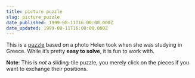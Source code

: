 ```yaml
---
title: picture puzzle
slug: picture_puzzle
date_published: 1999-08-11T16:00:00.000Z
date_updated: 1999-08-11T16:00:00.000Z
---
```


This is a [puzzle](http://www.picture.com/puzzle.asp?ID=194867&amp;level=easy) based on a photo Helen took when she was studying in Greece. While it’s pretty **easy to solve**, it is fun to work with.

**Note**: This is *not* a sliding-tile puzzle, you merely click on the pieces if you want to exchange their positions.
